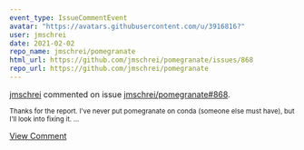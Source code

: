 ```yaml
---
event_type: IssueCommentEvent
avatar: "https://avatars.githubusercontent.com/u/3916816?"
user: jmschrei
date: 2021-02-02
repo_name: jmschrei/pomegranate
html_url: https://github.com/jmschrei/pomegranate/issues/868
repo_url: https://github.com/jmschrei/pomegranate
---
```


<a href='https://github.com/jmschrei' target='_blank'>jmschrei</a> commented on issue <a href='https://github.com/jmschrei/pomegranate/issues/868' target='_blank'>jmschrei/pomegranate#868</a>.

<small>Thanks for the report. I've never put pomegranate on conda (someone else must have), but I'll look into fixing it. ...</small>

<a href='https://github.com/jmschrei/pomegranate/issues/868' target='_blank'>View Comment</a>
